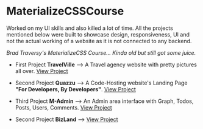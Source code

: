 # MaterializeCSSCourse
Worked on my UI skills and also killed a lot of time. All the projects mentioned below were built to showcase design, responsiveness, UI and not the actual working of a website as it is not connected to any backend.  

*Brad Traversy's MaterializeCSS Course... Kinda old but still got some juice.*

* First Project **TravelVille** --> A Travel agency website with pretty pictures all over. <a href="https://yashas.pythonanywhere.com/travelvilla" target="_blank">View Project</a>

* Second Project **Quazzu** --> A Code-Hosting website's Landing Page **"For Developers, By Developers"**. <a href="https://yashas.pythonanywhere.com/quazzu" target="_blank">View Project</a>

* Third Project **M-Admin** --> An Admin area interface with Graph, Todos, Posts, Users, Comments. <a href="https://yashas.pythonanywhere.com/madmin" target="_blank">View Project</a>

* Second Project **BizLand** --> <a href="https://yashas.pythonanywhere.com/quazzu" target="_blank">View Project</a>
